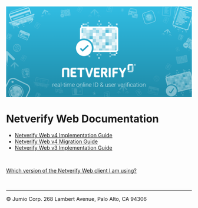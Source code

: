 ![Jumio](/images/netverify.png)

# Netverify Web Documentation

- [Netverify Web v4 Implementation Guide](/netverify/netverify-web-v4.md)
- [Netverify Web v4 Migration Guide](/netverify/netverify-web-v4-migration.md)
- [Netverify Web v3 Implementation Guide](/netverify/netverify-web-v3.md)

<br>

[Which version of the Netverify Web client I am using?](https://support.jumio.com/hc/en-us/articles/360007401353)

<br>

---
&copy; Jumio Corp. 268 Lambert Avenue, Palo Alto, CA 94306
